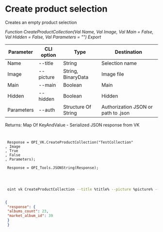 ﻿---
sidebar_position: 3
---

# Create product selection
 Creates an empty product selection


*Function CreateProductCollection(Val Name, Val Image, Val Main = False, Val Hidden = False, Val Parameters = "") Export*

 | Parameter | CLI option | Type | Destination |
 |-|-|-|-|
 | Name | --title | String | Selection name |
 | Image | --picture | String, BinaryData | Image file |
 | Main | --main | Boolean | Main |
 | Hidden | --hidden | Boolean | Hidden |
 | Parameters | --auth | Structure Of String | Authorization JSON or path to .json |

 
 Returns: Map Of KeyAndValue - Serialized JSON response from VK

```bsl title="Code example"
	
 
 Response = OPI_VK.CreateProductCollection("TestCollection"
, Image
, True
, False
, Parameters);
 
 Response = OPI_Tools.JSONString(Response);
 
	
```

```sh title="CLI command example"
 
 oint vk CreateProductCollection --title %title% --picture %picture% --main %main% --hidden %hidden% --auth %auth%


```


```json title="Result"

{
 "response": {
 "albums_count": 23,
 "market_album_id": 39
 }
 }

```
